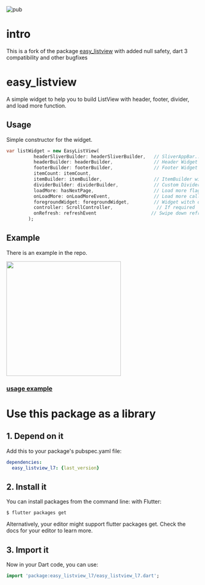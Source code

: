 ![pub](https://img.shields.io/pub/v/easy_listview_l7.svg)


# intro 
This is a fork of the package [easy_listview](https://pub.dev/packages/easy_listview) with added null safety, dart 3 compatibility and other bugfixes

# easy_listview

A simple widget to help you to build ListView with header, footer, divider, and load more function.

## Usage

Simple constructor for the widget.

```dart
var listWidget = new EasyListView(
          headerSliverBuilder: headerSliverBuilder,   // SliverAppBar...etc.
          headerBuilder: headerBuilder,               // Header Widget Builder
          footerBuilder: footerBuilder,               // Footer Widget Builder 
          itemCount: itemCount,
          itemBuilder: itemBuilder,                   // ItemBuilder with data index
          dividerBuilder: dividerBuilder,             // Custom Divider Builder
          loadMore: hasNextPage,                      // Load more flag
          onLoadMore: onLoadMoreEvent,                // Load more callback
          foregroundWidget: foregroundWidget,         // Widget witch overlap on ListView
          controller: ScrollController,                // If required
          onRefresh: refreshEvent                    // Swipe down refresh callback          
        );
```

## Example

There is an example in the repo.

<img src="https://user-images.githubusercontent.com/780712/46780315-970aa300-cd4e-11e8-8dcf-4921821ca454.gif" width="300" />

### [usage example](https://github.com/legacyO7/gitstats/blob/734e3d30c38b71a4729427aab7efb12ef59a2818/lib/ui/stat_screen/widgets/stats_list_widget.dart#LL24C3-L24C3)


# Use this package as a library
## 1. Depend on it
Add this to your package's pubspec.yaml file:


```yaml
dependencies:
  easy_listview_l7: {last_version}
```

## 2. Install it
You can install packages from the command line:
with Flutter:

```shell
$ flutter packages get
```
Alternatively, your editor might support flutter packages get. Check the docs for your editor to learn more.

## 3. Import it
Now in your Dart code, you can use:

```dart
import 'package:easy_listview_l7/easy_listview_l7.dart';
```
